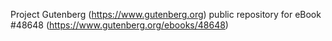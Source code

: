 Project Gutenberg (https://www.gutenberg.org) public repository for eBook #48648 (https://www.gutenberg.org/ebooks/48648)
